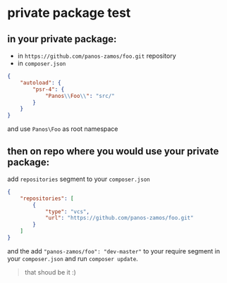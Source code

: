 # private package test

## in your private package:

- in `https://github.com/panos-zamos/foo.git` repository
- in `composer.json`

```json
{
    "autoload": {
        "psr-4": {
            "Panos\\Foo\\": "src/"
        }
    }
}
```

and use `Panos\Foo` as root namespace

## then on repo where you would use your private package:

add `repositories` segment to your `composer.json`

```json
{
    "repositories": [
        {
            "type": "vcs",
            "url": "https://github.com/panos-zamos/foo.git"
        }
    ]
}
```

and the add `"panos-zamos/foo": "dev-master"` to your require segment in your `composer.json` and run `composer update`.

> that shoud be it :)

